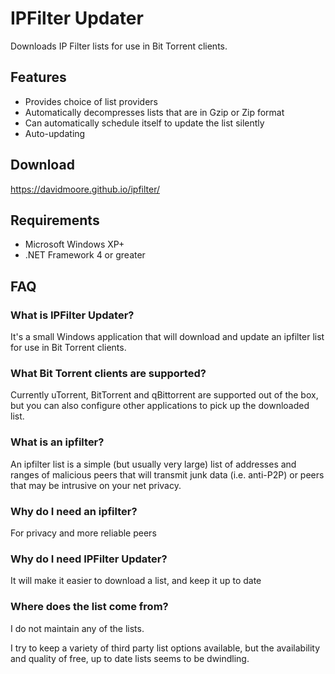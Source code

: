 # IPFilter Updater

Downloads IP Filter lists for use in Bit Torrent clients.

## Features

* Provides choice of list providers
* Automatically decompresses lists that are in Gzip or Zip format
* Can automatically schedule itself to update the list silently
* Auto-updating

## Download

https://davidmoore.github.io/ipfilter/

## Requirements

* Microsoft Windows XP+
* .NET Framework 4 or greater

## FAQ

### What is IPFilter Updater?

It's a small Windows application that will download and update an ipfilter list for use in Bit Torrent clients.

### What Bit Torrent clients are supported?

Currently uTorrent, BitTorrent and qBittorrent are supported out of the box, but you can also configure other applications to pick up the downloaded list.

### What is an ipfilter?

An ipfilter list is a simple (but usually very large) list of addresses and ranges of malicious peers that will transmit junk data (i.e. anti-P2P) or peers that may be intrusive on your net privacy.

### Why do I need an ipfilter?

For privacy and more reliable peers

### Why do I need IPFilter Updater?

It will make it easier to download a list, and keep it up to date

### Where does the list come from?

I do not maintain any of the lists.

I try to keep a variety of third party list options available, but the availability and quality of free, up to date lists seems to be dwindling.
